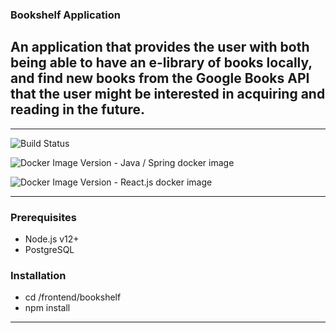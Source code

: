 ### Bookshelf Application

## An application that provides the user with both being able to have an e-library of books locally, and find new books from the Google Books API that the user might be interested in acquiring and reading in the future. 

---------------------------------------------------------------------------------------------------------------------------------------------------------------------------------------------

![Build Status](https://github.com/jockehaansen/Bookshelf/actions/workflows/build-and-deploy.yml/badge.svg)

![Docker Image Version](https://img.shields.io/docker/v/jockehansen/bookshelf-backend/latest.svg) - Java / Spring docker image

![Docker Image Version](https://img.shields.io/docker/v/jockehansen/bookshelf-frontend/latest.svg) - React.js docker image

---------------------------------------------------------------------------------------------------------------------------------------------------------------------------------------------

### Prerequisites
- Node.js v12+
- PostgreSQL

### Installation
- cd /frontend/bookshelf
- npm install

-------------------------------------------------------------------------------------------------------------------------------------------------------------------------------------------
